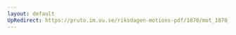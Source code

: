 ```yaml
---
layout: default
UpRedirect: https://pruto.im.uu.se/riksdagen-motions-pdf/1870/mot_1870__ak__3.pdf
---
```


